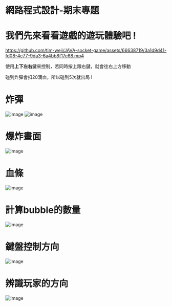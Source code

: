 # 網路程式設計-期末專題

# 我們先來看看遊戲的遊玩體驗吧 ! 

https://github.com/tim-weii/JAVA-socket-game/assets/66638719/3a1d9d41-fd08-4c77-9da3-6a4bb8f17c68.mp4


使用**上下左右**鍵來控制，若同時按上跟右鍵，就會往右上方移動


碰到炸彈會扣20滴血，所以碰到5次就出局 ! 

# 炸彈
![image](https://github.com/tim-weii/JAVA-socket-/assets/66638719/c71c86df-c535-425e-9299-21b39fa93124)
![image](https://github.com/tim-weii/JAVA-socket-/assets/66638719/7f1f3013-b65a-468c-af20-14d15f50bef8)
# 爆炸畫面
![image](https://github.com/tim-weii/JAVA-socket-/assets/66638719/5c540472-e867-430d-86ba-075866f306d3)
# 血條
![image](https://github.com/tim-weii/JAVA-socket-/assets/66638719/033750d9-a617-4a0d-b299-3685ea62771a)
# 計算bubble的數量
![image](https://github.com/tim-weii/JAVA-socket-/assets/66638719/ec696704-521d-4dae-828e-44f7560d1f1c)

# 鍵盤控制方向
![image](https://github.com/tim-weii/JAVA-socket-/assets/66638719/433d76cb-2000-4cd5-8320-27a7c4848743)

# 辨識玩家的方向
![image](https://github.com/tim-weii/JAVA-socket-/assets/66638719/055e1eb1-bb59-4a11-84b6-c2dcc19c3e23)

